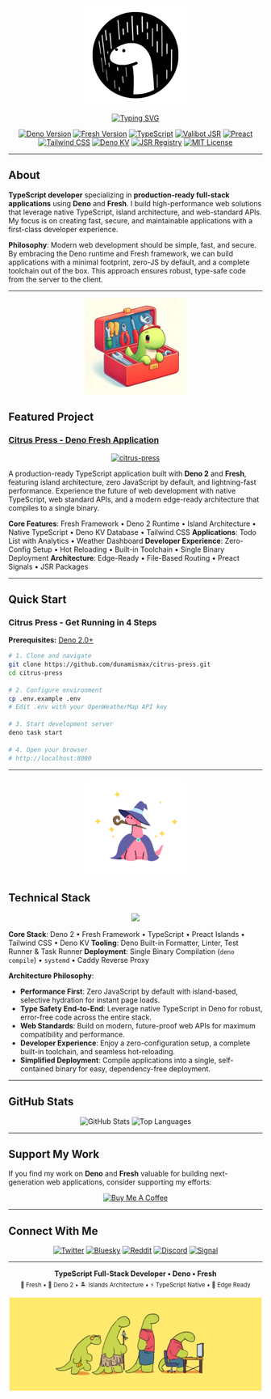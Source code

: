 <p align="center">
  <img src="https://github.com/dunamismax/images/blob/main/deno/deno-white-logo-main.jpeg" alt="Deno Main Logo" width="200" />
</p>

<p align="center">
  <a href="https://github.com/dunamismax">
    <img src="https://readme-typing-svg.demolab.com/?font=Fira+Code&size=24&pause=1000&color=00ADD8&center=true&vCenter=true&width=1000&lines=TypeScript+Developer+%7C+Deno+%26+Fresh+Solutions;Island+Architecture+%2B+Zero+JS+by+Default;TypeScript+Native+%2B+Zero+Config+Setup;Deno+2+Runtime+%2B+Fresh;Valibot+JSR+Validation+%2B+Type+Safety;Preact+Islands+%2B+Tailwind+CSS;Deno+KV+Database+%2B+Zero+Setup;Web+Standard+APIs+Everywhere;Lightning+Fast+Performance;Production+Ready+%2B+Secure;Single+Binary+Deployment" alt="Typing SVG" />
  </a>
</p>

<p align="center">
  <a href="https://deno.com/"><img src="https://img.shields.io/badge/Deno-2.3+-00ADD8.svg?logo=deno" alt="Deno Version"></a>
  <a href="https://fresh.deno.dev/"><img src="https://img.shields.io/badge/Fresh-Framework-FDB462.svg" alt="Fresh Version"></a>
  <a href="https://www.typescriptlang.org/"><img src="https://img.shields.io/badge/TypeScript-Native-3178C6.svg?logo=typescript" alt="TypeScript"></a>
  <a href="https://jsr.io/@valibot/valibot"><img src="https://img.shields.io/badge/Valibot-JSR-F7DF1E.svg" alt="Valibot JSR"></a>
  <a href="https://preactjs.com/"><img src="https://img.shields.io/badge/Preact-Islands-673AB8.svg?logo=preact" alt="Preact"></a>
  <a href="https://tailwindcss.com/"><img src="https://img.shields.io/badge/Tailwind-CSS-06B6D4.svg?logo=tailwindcss" alt="Tailwind CSS"></a>
  <a href="https://deno.com/kv"><img src="https://img.shields.io/badge/Deno_KV-Database-00ADD8.svg" alt="Deno KV"></a>
  <a href="https://jsr.io/"><img src="https://img.shields.io/badge/Registry-JSR-F7DF1E.svg" alt="JSR Registry"></a>
  <a href="https://opensource.org/licenses/MIT"><img src="https://img.shields.io/badge/License-MIT-green.svg" alt="MIT License"></a>
</p>

---

## About

**TypeScript developer** specializing in **production-ready full-stack applications** using **Deno** and **Fresh**. I build high-performance web solutions that leverage native TypeScript, island architecture, and web-standard APIs. My focus is on creating fast, secure, and maintainable applications with a first-class developer experience.

**Philosophy**: Modern web development should be simple, fast, and secure. By embracing the Deno runtime and Fresh framework, we can build applications with a minimal footprint, zero-JS by default, and a complete toolchain out of the box. This approach ensures robust, type-safe code from the server to the client.

---

<p align="center">
  <img src="https://github.com/dunamismax/images/blob/main/deno/deno-toolbox.jpeg" alt="Deno Toolbox" width="200" />
</p>

## Featured Project

### **[Citrus Press - Deno Fresh Application](https://github.com/dunamismax/citrus-press)**

<p align="center">
  <a href="https://github.com/dunamismax/citrus-press">
    <img src="https://github-readme-stats.vercel.app/api/pin/?username=dunamismax&repo=citrus-press&theme=dark&show_owner=true" alt="citrus-press" />
  </a>
</p>

A production-ready TypeScript application built with **Deno 2** and **Fresh**, featuring island architecture, zero JavaScript by default, and lightning-fast performance. Experience the future of web development with native TypeScript, web standard APIs, and a modern edge-ready architecture that compiles to a single binary.

**Core Features**: Fresh Framework • Deno 2 Runtime • Island Architecture • Native TypeScript • Deno KV Database • Tailwind CSS
**Applications**: Todo List with Analytics • Weather Dashboard
**Developer Experience**: Zero-Config Setup • Hot Reloading • Built-in Toolchain • Single Binary Deployment
**Architecture**: Edge-Ready • File-Based Routing • Preact Signals • JSR Packages

---

## Quick Start

### Citrus Press - Get Running in 4 Steps

**Prerequisites:** [Deno 2.0+](https://deno.land/manual/getting_started/installation)

```bash
# 1. Clone and navigate
git clone https://github.com/dunamismax/citrus-press.git
cd citrus-press

# 2. Configure environment
cp .env.example .env
# Edit .env with your OpenWeatherMap API key

# 3. Start development server
deno task start

# 4. Open your browser
# http://localhost:8000
```

---

<p align="center">
  <img src="https://github.com/dunamismax/images/blob/main/deno/deno-mage.jpeg" alt="Deno Mage" width="200" />
</p>

## Technical Stack

<p align="center">
  <a href="https://skillicons.dev">
    <img src="https://skillicons.dev/icons?i=ts,deno,react,tailwind,sqlite,linux,git" />
  </a>
</p>

**Core Stack**: Deno 2 • Fresh Framework • TypeScript • Preact Islands • Tailwind CSS • Deno KV
**Tooling**: Deno Built-in Formatter, Linter, Test Runner & Task Runner
**Deployment**: Single Binary Compilation (`deno compile`) • `systemd` • Caddy Reverse Proxy

**Architecture Philosophy**:

- **Performance First**: Zero JavaScript by default with island-based, selective hydration for instant page loads.
- **Type Safety End-to-End**: Leverage native TypeScript in Deno for robust, error-free code across the entire stack.
- **Web Standards**: Build on modern, future-proof web APIs for maximum compatibility and performance.
- **Developer Experience**: Enjoy a zero-configuration setup, a complete built-in toolchain, and seamless hot-reloading.
- **Simplified Deployment**: Compile applications into a single, self-contained binary for easy, dependency-free deployment.

---

## GitHub Stats

<p align="center">
  <img src="https://github-readme-stats.vercel.app/api?username=dunamismax&show_icons=true&theme=dark&count_private=true" alt="GitHub Stats" />
  <img src="https://github-readme-stats.vercel.app/api/top-langs/?username=dunamismax&layout=compact&theme=dark" alt="Top Languages" />
</p>

---

## Support My Work

If you find my work on **Deno** and **Fresh** valuable for building next-generation web applications, consider supporting my efforts:

<p align="center">
  <a href="https://www.buymeacoffee.com/dunamismax">
    <img src="https://cdn.buymeacoffee.com/buttons/v2/default-yellow.png" alt="Buy Me A Coffee" style="height: 60px !important;width: 217px !important;" >
  </a>
</p>

---

## Connect With Me

<p align="center">
  <a href="https://twitter.com/dunamismax" target="_blank"><img src="https://img.shields.io/badge/Twitter-%231DA1F2.svg?&style=for-the-badge&logo=twitter&logoColor=white" alt="Twitter"></a>
  <a href="https://bsky.app/profile/dunamismax.bsky.social" target="_blank"><img src="https://img.shields.io/badge/Bluesky-blue?style=for-the-badge&logo=bluesky&logoColor=white" alt="Bluesky"></a>
  <a href="https://reddit.com/user/dunamismax" target="_blank"><img src="https://img.shields.io/badge/Reddit-%23FF4500.svg?&style=for-the-badge&logo=reddit&logoColor=white" alt="Reddit"></a>
  <a href="https://discord.com/users/dunamismax" target="_blank"><img src="https://img.shields.io/badge/Discord-dunamismax-7289DA.svg?style=for-the-badge&logo=discord&logoColor=white" alt="Discord"></a>
  <a href="https://signal.me/#p/+dunamismax.66" target="_blank"><img src="https://img.shields.io/badge/Signal-dunamismax.66-3A76F0.svg?style=for-the-badge&logo=signal&logoColor=white" alt="Signal"></a>
</p>

---

<p align="center">
  <strong>TypeScript Full-Stack Developer • Deno • Fresh</strong><br>
  <sub>🍋 Fresh • 🦕 Deno 2 • 🏝️ Islands Architecture • ⚡ TypeScript Native • 🚀 Edge Ready</sub>
</p>

<p align="center">
  <img src="https://github.com/dunamismax/images/blob/main/deno/deno-evolution.jpeg" alt="Deno Evolution" width="500" />
</p>
